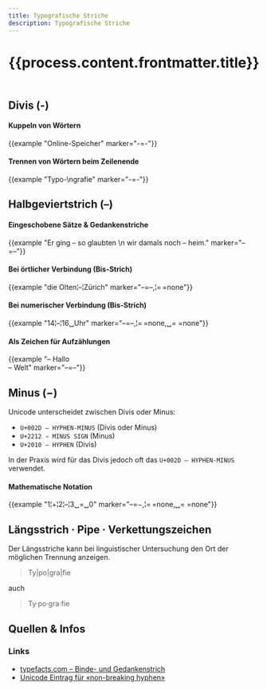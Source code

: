 ```yaml
---
title: Typografische Striche
description: Typografische Striche
---
```



<header>

# {{process.content.frontmatter.title}}

</header>




## Divis (-)


<div class="example-big">

#### Kuppeln von Wörtern
{{example "Online-Speicher" marker="-=-"}}

</div>



<div class="example-big">

#### Trennen von Wörtern beim Zeilenende
{{example "Typo-\ngrafie" marker="-=-"}}

</div>




## Halbgeviertstrich (–)


<div class="example-big">

#### Eingeschobene Sätze & Gedankenstriche

{{example "Er ging – so glaubten \n wir damals noch – heim." marker="–=–"}}

</div>


<div class="example-big">

#### Bei örtlicher Verbindung (Bis-Strich)
>


{{example "die Olten¦–¦Zürich" marker="–=–,¦=&#x202F;=none"}}


</div>





<div class="example-big">

#### Bei numerischer Verbindung (Bis-Strich)

{{example "14¦–¦16␣Uhr" marker="–=–,¦=&#x202F;=none,␣=​&nbsp;=none"}}

</div>




<div class="example-big">

#### Als Zeichen für Aufzählungen

{{example "– Hallo<br/>– Welt" marker="–=–"}}

</div>



## Minus (&minus;)

Unicode unterscheidet zwischen Divis oder Minus:
* `U+002D – HYPHEN-MINUS` (Divis oder Minus)
* `U+2212 − MINUS SIGN` (Minus)
* `U+2010 – HYPHEN` (Divis)

In der Praxis wird für das Divis jedoch oft das `U+002D – HYPHEN-MINUS` verwendet.


<div class="example-big">


#### Mathematische Notation

{{example "1¦+¦2¦–¦3␣=␣0" marker="–=&minus;,¦=&#x202F;=none,␣=​&nbsp;=none"}}


</div>




## Längsstrich · Pipe · Verkettungszeichen 
Der Längsstriche kann bei linguistischer Untersuchung den Ort der möglichen Trennung anzeigen. 

> Ty|po|gra|fie

auch 

>  Ty·po·gra·fie

## Quellen & Infos

<div class="box">

### Links
* [typefacts.com – Binde- und Gedanken­strich](https://typefacts.com/artikel/binde-und-gedankenstrich)
* [Unicode Eintrag für «non-breaking hyphen»](https://util.unicode.org/UnicodeJsps/character.jsp?a=02011)

</div>
